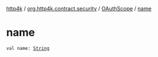 [http4k](../../index.md) / [org.http4k.contract.security](../index.md) / [OAuthScope](index.md) / [name](./name.md)

# name

`val name: `[`String`](https://kotlinlang.org/api/latest/jvm/stdlib/kotlin/-string/index.html)